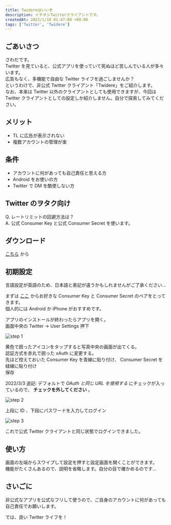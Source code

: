 ```yaml
---
title: Twidereはいいぞ
description: イチオシTwitterクライアントです。
createdAt: 2022/1/10 01:47:00 +09:00
tags: ['Twitter', 'Twidere']
---
```


## ごあいさつ

さわだです。  
Twitter を見ていると、公式アプリを使っていて死ぬほど苦しんでいる人が多々います。  
広告もなく、多機能で自由な Twitter ライフを過ごしませんか？  
というわけで、非公式 Twitter クライアント「Twidere」をご紹介します。  
なお、本来は Twitter 以外のクライアントとしても使用できますが、今回は Twitter クライアントとしての設定しか紹介しません。自分で探索してみてください。

## メリット

-   TL に広告が表示されない
-   複数アカウントの管理が楽

## 条件

-   アカウントに何があっても自己責任と思える方
-   Android をお使いの方
-   Twitter で DM を酷使しない方

## Twitter のヲタク向け

Q. レートリミットの回避方法は？  
A. 公式 Consumer Key と公式 Consumer Secret を使います。

## ダウンロード

[こちら](https://play.google.com/store/apps/details?id=org.mariotaku.twidere) から

## 初期設定

言語設定が英語のため、日本語と表記が違うかもしれませんがご了承ください…

まずは [ここ](https://gist.github.com/shobotch/5160017) からお好きな Consumer Key と Consumer Secret のペアをとってきます。  
個人的には Android か iPhone がおすすめです。

アプリのインストールが終わったらアプリを開く。  
画面中央の Twitter -> User Settings 押下

![](https://public.sawada.pro/blog/twidere/twidere-1.jpg 'step 1')

黄色で囲ったアイコンをタップすると写真中央の画面が出てくる。  
認証方式を赤丸で囲った xAuth に変更する。  
先ほど控えておいた Consumer Key を青線に貼り付け、 Consumer Secret を緑線に貼り付け  
保存

2022/3/3 追記: デフォルトで _OAuth と同じ URL を使用する_ にチェックが入っているので、 **チェックを外してください** 。

![](https://public.sawada.pro/blog/twidere/twidere-2.jpg 'step 2')

上段に ID 、下段にパスワードを入力してログイン

![](https://public.sawada.pro/blog/twidere/twidere-3.jpg 'step 3')

これで公式 Twitter クライアントと同じ状態でログインできました。

## 使い方

画面の左端からスワイプして設定を押すと設定画面を開くことができます。  
機能がたくさんあるので、説明を省略します。自分の目で確かめるのです…

## さいごに

非公式なアプリを公式なフリして使うので、ご自身のアカウントに何があっても自己責任でお願いします。

では、良い Twitter ライフを！
